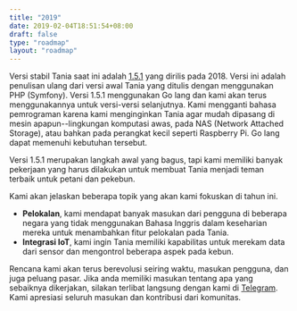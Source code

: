 ```yaml
---
title: "2019"
date: 2019-02-04T18:51:54+08:00
draft: false
type: "roadmap"
layout: "roadmap"
---
```


Versi stabil Tania saat ini adalah [1.5.1](https://github.com/Tanibox/tania-core) yang dirilis pada 2018. Versi ini adalah penulisan ulang dari versi awal Tania yang ditulis dengan menggunakan PHP (Symfony). Versi 1.5.1 menggunakan Go lang dan kami akan terus menggunakannya untuk versi-versi selanjutnya. Kami mengganti bahasa pemrograman karena kami menginginkan Tania agar mudah dipasang di mesin apapun--lingkungan komputasi awas, pada NAS (Network Attached Storage), atau bahkan pada perangkat kecil seperti Raspberry Pi. Go lang dapat memenuhi kebutuhan tersebut.

Versi 1.5.1 merupakan langkah awal yang bagus, tapi kami memiliki banyak pekerjaan yang harus dilakukan untuk membuat Tania menjadi teman terbaik untuk petani dan pekebun.

Kami akan jelaskan beberapa topik yang akan kami fokuskan di tahun ini.

* **Pelokalan**, kami mendapat banyak masukan dari pengguna di beberapa negara yang tidak menggunakan Bahasa Inggris dalam keseharian mereka untuk menambahkan fitur pelokalan pada Tania.
* **Integrasi IoT**, kami ingin Tania memiliki kapabilitas untuk merekam data dari sensor dan mengontrol beberapa aspek pada kebun.

Rencana kami akan terus berevolusi seiring waktu, masukan pengguna, dan juga peluang pasar. Jika anda memiliki masukan tentang apa yang sebaiknya dikerjakan, silakan terlibat langsung dengan kami di [Telegram](https://t.me/usetania). Kami apresiasi seluruh masukan dan kontribusi dari komunitas.
